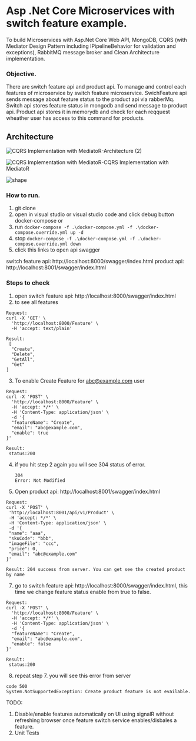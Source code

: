 # Asp .Net Core Microservices with switch feature example.

To build Microservices with Asp.Net Core Web API, MongoDB, CQRS (with Mediator Design Pattern including IPipelineBehavior for validation and exceptions), RabbitMQ message broker and Clean Architecture implementation.

### Objective.
There are switch feature api and product api. To manage and control each features of microservice by switch feature microservice. SwichFeature api sends message about feature status to the product api via rabberMq. 
Switch api stores feature status in mongodb and send message to product api.
Product api stores it in memorydb and check for each reqquest wheather user has access to this command for products.

## Architecture

![CQRS Implementation with MediatoR-Architecture (2)](https://user-images.githubusercontent.com/16934572/120580027-09c67080-c45b-11eb-8c37-b02d9c63ce75.png)

![CQRS Implementation with MediatoR-CQRS Implementation with MediatoR](https://user-images.githubusercontent.com/16934572/120580177-4c884880-c45b-11eb-8be0-798a69580640.png)

![shape](https://user-images.githubusercontent.com/16934572/120580442-cb7d8100-c45b-11eb-960e-0c0bfb956e00.png)


### How to run.

1. git clone 
2. open in visual studio or visual studio code and click debug button docker-compose or
3. run  ```docker-compose -f .\docker-compose.yml -f .\docker-compose.override.yml up -d```
4. stop ```docker-compose -f .\docker-compose.yml -f .\docker-compose.override.yml down```
5. click this links to open api swagger

switch feature api: http://localhost:8000/swagger/index.html
product api: http://localhost:8001/swagger/index.html
 

### Steps to check
1. open switch feature api: http://localhost:8000/swagger/index.html
2. to see all features

```
Request:
curl -X 'GET' \
  'http://localhost:8000/Feature' \
  -H 'accept: text/plain'  

Result:
 [
  "Create",
  "Delete",
  "GetAll",
  "Get"
]

```

3.  To enable Create Feature for abc@example.com user

```
Request:
curl -X 'POST' \
  'http://localhost:8000/Feature' \
  -H 'accept: */*' \
  -H 'Content-Type: application/json' \
  -d '{
  "featureName": "Create",
  "email": "abc@example.com",
  "enable": true
}' 

Result:
 status:200

```
4. if you hit step 2 again you will see  304 status of error.
   ```
   304	
   Error: Not Modified
   
   ```
5. Open  product api: http://localhost:8001/swagger/index.html  
 ```
 Request:
curl -X 'POST' \
  'http://localhost:8001/api/v1/Product' \
  -H 'accept: */*' \
  -H 'Content-Type: application/json' \
  -d '{
  "name": "aaa",
  "skuCode": "bbb",
  "imageFile": "ccc",
  "price": 0,
  "email": "abc@example.com"
}'

Result: 204 success from server. You can get see the created product by name
```
7. go to switch feature api: http://localhost:8000/swagger/index.html, this time we change feature status enable from true to false.

```
Request:
curl -X 'POST' \
  'http://localhost:8000/Feature' \
  -H 'accept: */*' \
  -H 'Content-Type: application/json' \
  -d '{
  "featureName": "Create",
  "email": "abc@example.com",
  "enable": false
}' 

Result:
 status:200

```

8. repeat step 7. you will see this error from server

```
code 500
System.NotSupportedException: Create product feature is not evailable.
```

TODO:
1. Disable/enable features automatically on UI using signalR without refreshing browser once feature switch service enables/disbales a feature.
2. Unit Tests
 
 
